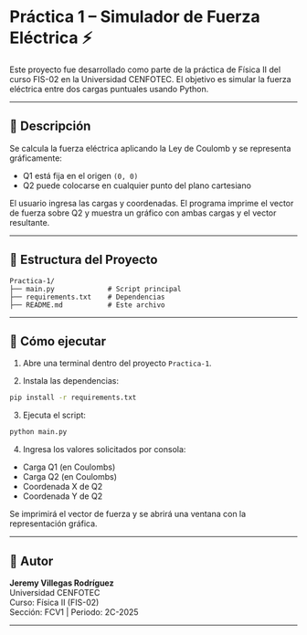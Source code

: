 # Práctica 1 – Simulador de Fuerza Eléctrica ⚡

Este proyecto fue desarrollado como parte de la práctica de Física II del curso FIS-02 en la Universidad CENFOTEC. El objetivo es simular la fuerza eléctrica entre dos cargas puntuales usando Python.

---

## 📘 Descripción

Se calcula la fuerza eléctrica aplicando la Ley de Coulomb y se representa gráficamente:

- Q1 está fija en el origen `(0, 0)`
- Q2 puede colocarse en cualquier punto del plano cartesiano

El usuario ingresa las cargas y coordenadas. El programa imprime el vector de fuerza sobre Q2 y muestra un gráfico con ambas cargas y el vector resultante.

---

## 📂 Estructura del Proyecto

```
Practica-1/
├── main.py             # Script principal
├── requirements.txt    # Dependencias
├── README.md           # Este archivo
```

---

## 🚀 Cómo ejecutar

1. Abre una terminal dentro del proyecto `Practica-1`.

2. Instala las dependencias:

```bash
pip install -r requirements.txt
```

3. Ejecuta el script:

```bash
python main.py
```

4. Ingresa los valores solicitados por consola:

- Carga Q1 (en Coulombs)
- Carga Q2 (en Coulombs)
- Coordenada X de Q2
- Coordenada Y de Q2

Se imprimirá el vector de fuerza y se abrirá una ventana con la representación gráfica.

---

## 👤 Autor

**Jeremy Villegas Rodríguez**  
Universidad CENFOTEC  
Curso: Física II (FIS-02)  
Sección: FCV1 | Periodo: 2C-2025

---


